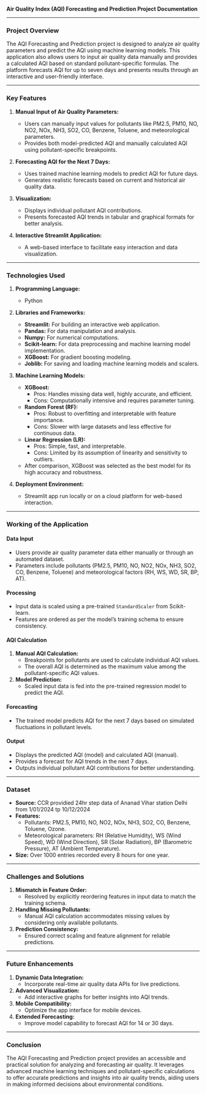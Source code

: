 **Air Quality Index (AQI) Forecasting and Prediction Project Documentation**

---

### **Project Overview**
The AQI Forecasting and Prediction project is designed to analyze air quality parameters and predict the AQI using machine learning models. This application also allows users to input air quality data manually and provides a calculated AQI based on standard pollutant-specific formulas. The platform forecasts AQI for up to seven days and presents results through an interactive and user-friendly interface.

---

### **Key Features**
1. **Manual Input of Air Quality Parameters:**
   - Users can manually input values for pollutants like PM2.5, PM10, NO, NO2, NOx, NH3, SO2, CO, Benzene, Toluene, and meteorological parameters.
   - Provides both model-predicted AQI and manually calculated AQI using pollutant-specific breakpoints.

2. **Forecasting AQI for the Next 7 Days:**
   - Uses trained machine learning models to predict AQI for future days.
   - Generates realistic forecasts based on current and historical air quality data.

3. **Visualization:**
   - Displays individual pollutant AQI contributions.
   - Presents forecasted AQI trends in tabular and graphical formats for better analysis.

4. **Interactive Streamlit Application:**
   - A web-based interface to facilitate easy interaction and data visualization.

---

### **Technologies Used**
1. **Programming Language:**
   - Python

2. **Libraries and Frameworks:**
   - **Streamlit:** For building an interactive web application.
   - **Pandas:** For data manipulation and analysis.
   - **Numpy:** For numerical computations.
   - **Scikit-learn:** For data preprocessing and machine learning model implementation.
   - **XGBoost:** For gradient boosting modeling.
   - **Joblib:** For saving and loading machine learning models and scalers.

3. **Machine Learning Models:**
   - **XGBoost:**
     - Pros: Handles missing data well, highly accurate, and efficient.
     - Cons: Computationally intensive and requires parameter tuning.
   - **Random Forest (RF):**
     - Pros: Robust to overfitting and interpretable with feature importance.
     - Cons: Slower with large datasets and less effective for continuous data.
   - **Linear Regression (LR):**
     - Pros: Simple, fast, and interpretable.
     - Cons: Limited by its assumption of linearity and sensitivity to outliers.
   - After comparison, XGBoost was selected as the best model for its high accuracy and robustness.

4. **Deployment Environment:**
   - Streamlit app run locally or on a cloud platform for web-based interaction.

---

### **Working of the Application**
#### **Data Input**
- Users provide air quality parameter data either manually or through an automated dataset.
- Parameters include pollutants (PM2.5, PM10, NO, NO2, NOx, NH3, SO2, CO, Benzene, Toluene) and meteorological factors (RH, WS, WD, SR, BP, AT).

#### **Processing**
- Input data is scaled using a pre-trained `StandardScaler` from Scikit-learn.
- Features are ordered as per the model’s training schema to ensure consistency.

#### **AQI Calculation**
1. **Manual AQI Calculation:**
   - Breakpoints for pollutants are used to calculate individual AQI values.
   - The overall AQI is determined as the maximum value among the pollutant-specific AQI values.
2. **Model Prediction:**
   - Scaled input data is fed into the pre-trained regression model to predict the AQI.

#### **Forecasting**
- The trained model predicts AQI for the next 7 days based on simulated fluctuations in pollutant levels.

#### **Output**
- Displays the predicted AQI (model) and calculated AQI (manual).
- Provides a forecast for AQI trends in the next 7 days.
- Outputs individual pollutant AQI contributions for better understanding.

---

### **Dataset**
- **Source:** CCR providied 24hr step data of Ananad Vihar station Delhi from 1/01/2024 tp 10/12/2024
- **Features:**
  - Pollutants: PM2.5, PM10, NO, NO2, NOx, NH3, SO2, CO, Benzene, Toluene, Ozone.
  - Meteorological parameters: RH (Relative Humidity), WS (Wind Speed), WD (Wind Direction), SR (Solar Radiation), BP (Barometric Pressure), AT (Ambient Temperature).
- **Size:** Over 1000 entries recorded every 8 hours for one year.

---

### **Challenges and Solutions**
1. **Mismatch in Feature Order:**
   - Resolved by explicitly reordering features in input data to match the training schema.
2. **Handling Missing Pollutants:**
   - Manual AQI calculation accommodates missing values by considering only available pollutants.
3. **Prediction Consistency:**
   - Ensured correct scaling and feature alignment for reliable predictions.

---

### **Future Enhancements**
1. **Dynamic Data Integration:**
   - Incorporate real-time air quality data APIs for live predictions.
2. **Advanced Visualization:**
   - Add interactive graphs for better insights into AQI trends.
3. **Mobile Compatibility:**
   - Optimize the app interface for mobile devices.
4. **Extended Forecasting:**
   - Improve model capability to forecast AQI for 14 or 30 days.

---

### **Conclusion**
The AQI Forecasting and Prediction project provides an accessible and practical solution for analyzing and forecasting air quality. It leverages advanced machine learning techniques and pollutant-specific calculations to offer accurate predictions and insights into air quality trends, aiding users in making informed decisions about environmental conditions.

